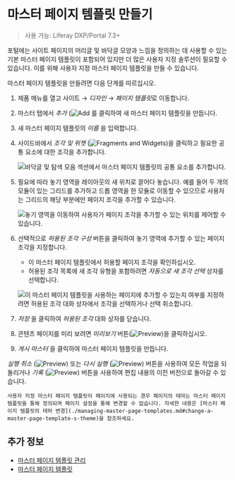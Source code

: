 # 마스터 페이지 템플릿 만들기

> 사용 가능: Liferay DXP/Portal 7.3+

포털에는 사이트 페이지의 머리글 및 바닥글 모양과 느낌을 정의하는 데 사용할 수 있는 기본 마스터 페이지 템플릿이 포함되어 있지만 더 많은 사용자 지정 솔루션이 필요할 수 있습니다. 이를 위해 사용자 지정 마스터 페이지 템플릿을 만들 수 있습니다.

마스터 페이지 템플릿을 만들려면 다음 단계를 따르십시오.

1. 제품 메뉴를 열고 사이트 &rarr; *디자인* &rarr; *페이지 템플릿*로 이동합니다.
1. 마스터 탭에서 *추가* (![Add](./../../../images/icon-add.png) 를 클릭하여 새 마스터 페이지 템플릿을 만듭니다.
1. 새 마스터 페이지 템플릿의 *이름* 을 입력합니다.
1. 사이드바에서 *조각 및 위젯* (![Fragments and Widgets](./../../../images/icon-add-widget.png))을 클릭하고 필요한 공통 요소에 대한 조각을 추가합니다.

    ![바닥글 및 탐색 모음 섹션에서 마스터 페이지 템플릿의 공통 요소를 추가합니다.](./creating-a-master-page-template/images/02.png) <!--TASK: UPDATE IMG FOR LRDOCS-10856-->

1. 필요에 따라 놓기 영역을 레이아웃의 새 위치로 끌어다 놓습니다. 예를 들어 두 개의 모듈이 있는 그리드를 추가하고 드롭 영역을 한 모듈로 이동할 수 있으므로 사용자는 그리드의 해당 부분에만 페이지 조각을 추가할 수 있습니다.

    ![놓기 영역을 이동하여 사용자가 페이지 조각을 추가할 수 있는 위치를 제어할 수 있습니다.](./creating-a-master-page-template/images/03.gif) <!--TASK: UPDATE IMG FOR LRDOCS-10856-->

1. 선택적으로 *허용된 조각 구성* 버튼을 클릭하여 놓기 영역에 추가할 수 있는 페이지 조각을 지정합니다.

    - 이 마스터 페이지 템플릿에서 허용할 페이지 조각을 확인하십시오.
    - 허용된 조각 목록에 새 조각 유형을 포함하려면 *자동으로 새 조각 선택* 상자를 선택합니다.

    ![이 마스터 페이지 템플릿을 사용하는 페이지에 추가할 수 있는지 여부를 지정하려면 허용된 조각 대화 상자에서 조각을 선택하거나 선택 취소합니다.](./creating-a-master-page-template/images/04.png) <!--TASK: UPDATE IMG FOR LRDOCS-10856-->

1. *저장* 을 클릭하여 *허용된 조각* 대화 상자를 닫습니다.
1. 콘텐츠 페이지를 미리 보려면 *미리보기* 버튼(![Preview](../../../images/icon-preview.png))을 클릭하십시오.
1. *게시 마스터* 을 클릭하여 마스터 페이지 템플릿을 만듭니다.

*실행 취소* (![Preview](../../../images/icon-undo.png)) 또는 *다시 실행* (![Preview](../../../images/icon-redo.png)) 버튼을 사용하여 모든 작업을 되돌리거나 *기록* (![Preview](../../../images/icon-time.png)) 버튼을 사용하여 편집 내용의 이전 버전으로 돌아갈 수 있습니다.

```{note}
사용자 지정 마스터 페이지 템플릿이 페이지에 사용되는 경우 페이지의 테마는 마스터 페이지 템플릿을 통해 정의되며 페이지 설정을 통해 변경할 수 없습니다. 자세한 내용은 [마스터 페이지 템플릿의 테마 변경](./managing-master-page-templates.md#change-a-master-page-template-s-theme)을 참조하세요.
```

## 추가 정보

- [마스터 페이지 템플릿 관리](./managing-master-page-templates.md)
- [마스터 페이지 템플릿](./master-page-templates.md)
